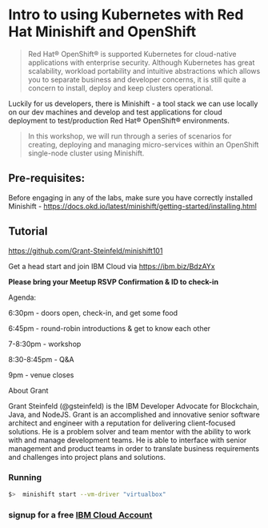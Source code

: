 # Intro to using Kubernetes with Red Hat Minishift and OpenShift


>Red Hat® OpenShift® is supported Kubernetes for cloud-native applications with enterprise security. Although Kubernetes has great scalability, workload portability and intuitive abstractions which allows you to separate business and developer concerns, it is still quite a concern to install, deploy and keep clusters operational.

Luckily for us developers, there is Minishift - a tool stack we can use locally on our dev machines and develop and test applications for cloud deployment to test/production Red Hat® OpenShift® environments.

> In this workshop, we will run through a series of scenarios for creating, deploying and managing micro-services within an OpenShift single-node cluster using Minishift.

## Pre-requisites:
Before engaging in any of the labs, make sure you have correctly installed Minishift - https://docs.okd.io/latest/minishift/getting-started/installing.html

## Tutorial
https://github.com/Grant-Steinfeld/minishift101

Get a head start and join IBM Cloud via https://ibm.biz/BdzAYx

**Please bring your Meetup RSVP Confirmation & ID to check-in**

Agenda:

6:30pm - doors open, check-in, and get some food

6:45pm - round-robin introductions & get to know each other

7-8:30pm - workshop

8:30-8:45pm - Q&A

9pm - venue closes

About Grant

Grant Steinfeld (@gsteinfeld) is the IBM Developer Advocate for Blockchain, Java, and NodeJS. Grant is an accomplished and innovative senior software architect and engineer with a reputation for delivering client-focused solutions. He is a problem solver and team mentor with the ability to work with and manage development teams. He is able to interface with senior management and product teams in order to translate business requirements and challenges into project plans and solutions.


### Running

```sh
$>  minishift start --vm-driver "virtualbox"


```
### signup for a free [IBM Cloud Account](https://ibm.biz/BdzAYx)


